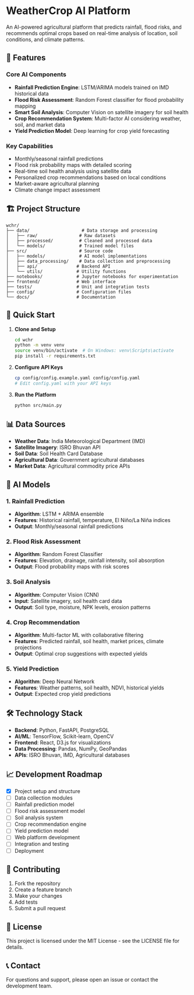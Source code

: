 # WeatherCrop AI Platform

An AI-powered agricultural platform that predicts rainfall, flood risks, and recommends optimal crops based on real-time analysis of location, soil conditions, and climate patterns.

## 🌟 Features

### Core AI Components
- **Rainfall Prediction Engine**: LSTM/ARIMA models trained on IMD historical data
- **Flood Risk Assessment**: Random Forest classifier for flood probability mapping
- **Smart Soil Analysis**: Computer Vision on satellite imagery for soil health
- **Crop Recommendation System**: Multi-factor AI considering weather, soil, and market data
- **Yield Prediction Model**: Deep learning for crop yield forecasting

### Key Capabilities
- Monthly/seasonal rainfall predictions
- Flood risk probability maps with detailed scoring
- Real-time soil health analysis using satellite data
- Personalized crop recommendations based on local conditions
- Market-aware agricultural planning
- Climate change impact assessment

## 🏗️ Project Structure

```
wchr/
├── data/                    # Data storage and processing
│   ├── raw/                # Raw datasets
│   ├── processed/          # Cleaned and processed data
│   └── models/             # Trained model files
├── src/                    # Source code
│   ├── models/             # AI model implementations
│   ├── data_processing/    # Data collection and preprocessing
│   ├── api/               # Backend API
│   └── utils/             # Utility functions
├── notebooks/             # Jupyter notebooks for experimentation
├── frontend/              # Web interface
├── tests/                 # Unit and integration tests
├── config/                # Configuration files
└── docs/                  # Documentation
```

## 🚀 Quick Start

1. **Clone and Setup**
   ```bash
   cd wchr
   python -m venv venv
   source venv/bin/activate  # On Windows: venv\Scripts\activate
   pip install -r requirements.txt
   ```

2. **Configure API Keys**
   ```bash
   cp config/config.example.yaml config/config.yaml
   # Edit config.yaml with your API keys
   ```

3. **Run the Platform**
   ```bash
   python src/main.py
   ```

## 📊 Data Sources

- **Weather Data**: India Meteorological Department (IMD)
- **Satellite Imagery**: ISRO Bhuvan API
- **Soil Data**: Soil Health Card Database
- **Agricultural Data**: Government agricultural databases
- **Market Data**: Agricultural commodity price APIs

## 🤖 AI Models

### 1. Rainfall Prediction
- **Algorithm**: LSTM + ARIMA ensemble
- **Features**: Historical rainfall, temperature, El Niño/La Niña indices
- **Output**: Monthly/seasonal rainfall predictions

### 2. Flood Risk Assessment
- **Algorithm**: Random Forest Classifier
- **Features**: Elevation, drainage, rainfall intensity, soil absorption
- **Output**: Flood probability maps with risk scores

### 3. Soil Analysis
- **Algorithm**: Computer Vision (CNN)
- **Input**: Satellite imagery, soil health card data
- **Output**: Soil type, moisture, NPK levels, erosion patterns

### 4. Crop Recommendation
- **Algorithm**: Multi-factor ML with collaborative filtering
- **Features**: Predicted rainfall, soil health, market prices, climate projections
- **Output**: Optimal crop suggestions with expected yields

### 5. Yield Prediction
- **Algorithm**: Deep Neural Network
- **Features**: Weather patterns, soil health, NDVI, historical yields
- **Output**: Expected crop yield predictions

## 🛠️ Technology Stack

- **Backend**: Python, FastAPI, PostgreSQL
- **AI/ML**: TensorFlow, Scikit-learn, OpenCV
- **Frontend**: React, D3.js for visualizations
- **Data Processing**: Pandas, NumPy, GeoPandas
- **APIs**: ISRO Bhuvan, IMD, Agricultural databases

## 📈 Development Roadmap

- [x] Project setup and structure
- [ ] Data collection modules
- [ ] Rainfall prediction model
- [ ] Flood risk assessment model
- [ ] Soil analysis system
- [ ] Crop recommendation engine
- [ ] Yield prediction model
- [ ] Web platform development
- [ ] Integration and testing
- [ ] Deployment

## 🤝 Contributing

1. Fork the repository
2. Create a feature branch
3. Make your changes
4. Add tests
5. Submit a pull request

## 📄 License

This project is licensed under the MIT License - see the LICENSE file for details.

## 📞 Contact

For questions and support, please open an issue or contact the development team.
